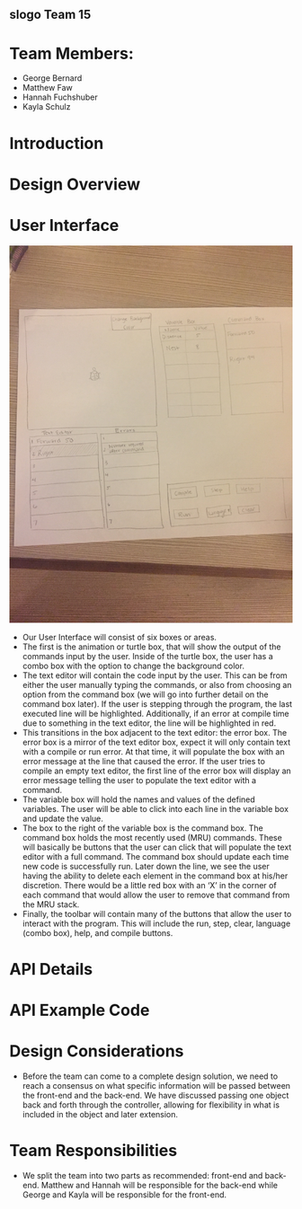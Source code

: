 ## slogo Team 15

# Team Members:
* George Bernard
* Matthew Faw
* Hannah Fuchshuber
* Kayla Schulz

# Introduction

# Design Overview

# User Interface

![alt text](data/slogo_UI.JPG "Our slogo UI")
* Our User Interface will consist of six boxes or areas.
* The first is the animation or turtle box, that will show the output of the commands input by the user. Inside of the turtle box, the user has a combo box with the option to change the background color. 
* The text editor will contain the code input by the user. This can be from either the user manually typing the commands, or also from choosing an option from the command box (we will go into further detail on the command box later). If the user is stepping through the program, the last executed line will be highlighted. Additionally, if an error at compile time due to something in the text editor, the line will be highlighted in red. 
* This transitions in the box adjacent to the text editor: the error box. The error box is a mirror of the text editor box, expect it will only contain text with a compile or run error. At that time, it will populate the box with an error message at the line that caused the error. If the user tries to compile an empty text editor, the first line of the error box will display an error message telling the user to populate the text editor with a command.
* The variable box will hold the names and values of the defined variables. The user will be able to click into each line in the variable box and update the value. 
* The box to the right of the variable box is the command box. The command box holds the most recently used (MRU) commands. These will basically be buttons that the user can click that will populate the text editor with a full command. The command box should update each time new code is successfully run. Later down the line, we see the user having the ability to delete each element in the command box at his/her discretion. There would be a little red box with an ‘X’ in the corner of each command that would allow the user to remove that command from the MRU stack. 
* Finally, the toolbar will contain many of the buttons that allow the user to interact with the program. This will include the run, step, clear, language (combo box), help, and compile buttons.
	
# API Details

# API Example Code

# Design Considerations
* Before the team can come to a complete design solution, we need to reach a consensus on what specific information will be passed between the front-end and the back-end. We have discussed passing one object back and forth through the controller, allowing for flexibility in what is included in the object and later extension.

# Team Responsibilities
* We split the team into two parts as recommended: front-end and back-end. Matthew and Hannah will be responsible for the back-end while George and Kayla will be responsible for the front-end. 